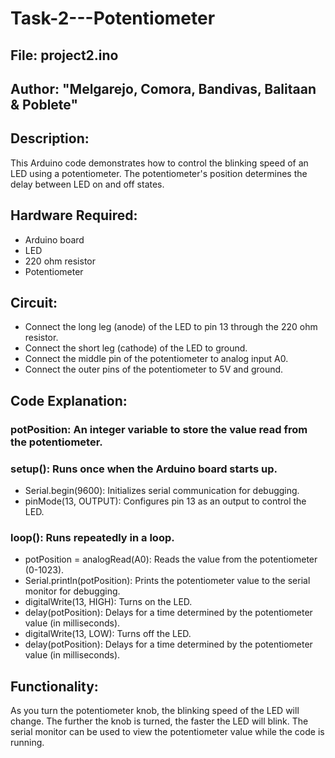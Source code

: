 # Task-2---Potentiometer

## File: project2.ino

## Author: "Melgarejo, Comora, Bandivas, Balitaan & Poblete"

## Description:

This Arduino code demonstrates how to control the blinking speed of an LED using a potentiometer. The potentiometer's position determines the delay between LED on and off states.

## Hardware Required:

- Arduino board
- LED
- 220 ohm resistor
- Potentiometer

## Circuit:

- Connect the long leg (anode) of the LED to pin 13 through the 220 ohm resistor.
- Connect the short leg (cathode) of the LED to ground.
- Connect the middle pin of the potentiometer to analog input A0.
- Connect the outer pins of the potentiometer to 5V and ground.

## Code Explanation:

### potPosition: An integer variable to store the value read from the potentiometer.
### setup(): Runs once when the Arduino board starts up.
- Serial.begin(9600): Initializes serial communication for debugging.
- pinMode(13, OUTPUT): Configures pin 13 as an output to control the LED.

### loop(): Runs repeatedly in a loop.
- potPosition = analogRead(A0): Reads the value from the potentiometer (0-1023).
- Serial.println(potPosition): Prints the potentiometer value to the serial monitor for debugging.
- digitalWrite(13, HIGH): Turns on the LED.
- delay(potPosition): Delays for a time determined by the potentiometer value (in milliseconds).
- digitalWrite(13, LOW): Turns off the LED.
- delay(potPosition): Delays for a time determined by the potentiometer value (in milliseconds).

## Functionality:

As you turn the potentiometer knob, the blinking speed of the LED will change. The further the knob is turned, the faster the LED will blink. The serial monitor can be used to view the potentiometer value while the code is running.
